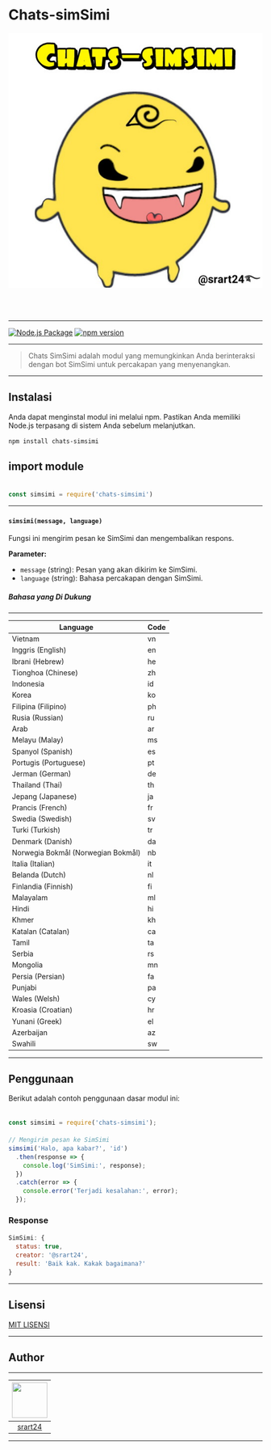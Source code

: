 # Chats-simSimi


![srart24](img/srart24.jpg)

<br><br>

---

[![Node.js Package](https://github.com/srart24/chats-simsimi/actions/workflows/npm-publish.yml/badge.svg)](https://github.com/srart24/chats-simsimi/actions/workflows/npm-publish.yml)
[![npm version](https://badge.fury.io/js/chats-simsimi.svg)](https://www.npmjs.com/package/chats-simsimi)

---

> Chats SimSimi adalah modul yang memungkinkan Anda berinteraksi dengan bot SimSimi untuk percakapan yang menyenangkan.

---

## Instalasi

Anda dapat menginstal modul ini melalui npm. Pastikan Anda memiliki Node.js terpasang di sistem Anda sebelum melanjutkan.

```bash
npm install chats-simsimi

```

## import module
``` js

const simsimi = require('chats-simsimi')

```

---

#### `simsimi(message, language)`

Fungsi ini mengirim pesan ke SimSimi dan mengembalikan respons.

**Parameter:**

- `message` (string): Pesan yang akan dikirim ke SimSimi.
- `language` (string): Bahasa percakapan dengan SimSimi. 



##### Bahasa yang Di Dukung

---

| Language                   | Code  |
|-------------------------|-------|
| Vietnam           | vn    |
| Inggris (English) | en    |
| Ibrani (Hebrew)   | he    |
| Tionghoa (Chinese)| zh    |
| Indonesia         | id    |
| Korea             | ko    |
| Filipina (Filipino)| ph   |
| Rusia (Russian)   | ru    |
| Arab              | ar    |
| Melayu (Malay)    | ms    |
| Spanyol (Spanish) | es    |
| Portugis (Portuguese) | pt |
| Jerman (German)   | de    |
| Thailand (Thai)   | th    |
| Jepang (Japanese) | ja    |
| Prancis (French)  | fr    |
| Swedia (Swedish)  | sv    |
| Turki (Turkish)   | tr    |
| Denmark (Danish)  | da    |
| Norwegia Bokmål (Norwegian Bokmål) | nb |
| Italia (Italian)  | it    |
| Belanda (Dutch)   | nl    |
| Finlandia (Finnish) | fi   |
| Malayalam         | ml    |
| Hindi             | hi    |
| Khmer             | kh    |
| Katalan (Catalan) | ca    |
| Tamil             | ta    |
| Serbia            | rs    |
| Mongolia          | mn    |
| Persia (Persian)  | fa    |
| Punjabi           | pa    |
| Wales (Welsh)     | cy    |
| Kroasia (Croatian)| hr    |
| Yunani (Greek)    | el    |
| Azerbaijan        | az    |
| Swahili           | sw    |

---

## Penggunaan

Berikut adalah contoh penggunaan dasar modul ini:

``` js

const simsimi = require('chats-simsimi');

// Mengirim pesan ke SimSimi
simsimi('Halo, apa kabar?', 'id')
  .then(response => {
    console.log('SimSimi:', response);
  })
  .catch(error => {
    console.error('Terjadi kesalahan:', error);
  });

```

### Response
``` js
SimSimi: {
  status: true,
  creator: '@srart24',
  result: 'Baik kak. Kakak bagaimana?'
}
```

---


## Lisensi

 [MIT LISENSI](LICENSE)


---



## Author

---

| <img src="https://github.com/srart24.png" width="70" height="70"> |
| :---: |
| [srart24](https://github.com/srart24) |

---
